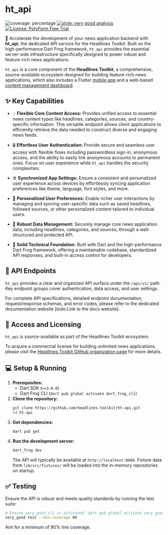 # ht_api

![coverage: percentage](https://img.shields.io/badge/coverage-XX-green)
[![style: very good analysis](https://img.shields.io/badge/style-very_good_analysis-B22C89.svg)](https://pub.dev/packages/very_good_analysis)
[![License: PolyForm Free Trial](https://img.shields.io/badge/License-PolyForm%20Free%20Trial-blue)](https://polyformproject.org/licenses/free-trial/1.0.0)

🚀 Accelerate the development of your news application backend with **ht_api**, the
dedicated API service for the Headlines Toolkit. Built on the high-performance
Dart Frog framework, `ht_api` provides the essential server-side infrastructure
specifically designed to power robust and feature-rich news applications.

`ht_api` is a core component of the **Headlines Toolkit**, a comprehensive,
source-available ecosystem designed for building feature-rich news
applications, which also includes a Flutter [mobile app](https://github.com/headlines-toolkit/ht-main) and a web-based [content
management dashboard](https://github.com/headlines-toolkit/ht-dashboard).

## ✨ Key Capabilities

*   💡 **Flexible Core Content Access:** Provides unified access to essential news content types like headlines, categories, sources, and country-specific information. This versatile endpoint allows client applications to efficiently retrieve the data needed to construct diverse and engaging news feeds.

*   🔒 **Effortless User Authentication:** Provide secure and seamless user access
    with flexible flows including passwordless sign-in, anonymous access, and
    the ability to easily link anonymous accounts to permanent ones. Focus on
    user experience while `ht_api` handles the security complexities.

*   ⚙️ **Synchronized App Settings:** Ensure a consistent and personalized user
    experience across devices by effortlessly syncing application preferences
    like theme, language, font styles, and more.

*   👤 **Personalized User Preferences:** Enable richer user interactions by
    managing and syncing user-specific data such as saved headlines, followed sources, or other personalized content tailored to individual users.

*   💾 **Robust Data Management:** Securely manage core news application data,
    including headlines, categories, and sources, through a well-structured
    and protected API.

*   🔧 **Solid Technical Foundation:** Built with Dart and the high-performance
    Dart Frog framework, offering a maintainable codebase, standardized API
    responses, and built-in access control for developers.

## 🔌 API Endpoints

`ht_api` provides a clear and organized API surface under the `/api/v1/` path.
Key endpoint groups cover authentication, data access, and user settings.

For complete API specifications, detailed endpoint documentation,
request/response schemas, and error codes, please refer to the dedicated
documentation website [todo:Link to the docs website].

## 🔑 Access and Licensing

`ht_api` is source-available as part of the Headlines Toolkit ecosystem.

To acquire a commercial license for building unlimited news applications, please visit 
the [Headlines Toolkit GitHub organization page](https://github.com/headlines-toolkit)
for more details.

## 💻 Setup & Running

1.  **Prerequisites:**
    *   Dart SDK (`>=3.0.0`)
    *   Dart Frog CLI (`dart pub global activate dart_frog_cli`)
2.  **Clone the repository:**
    ```bash
    git clone https://github.com/headlines-toolkit/ht-api.git
    cd ht-api
    ```
3.  **Get dependencies:**
    ```bash
    dart pub get
    ```
4.  **Run the development server:**
    ```bash
    dart_frog dev
    ```
    The API will typically be available at `http://localhost:8080`. Fixture data
    from `lib/src/fixtures/` will be loaded into the in-memory repositories on
    startup.

## ✅ Testing

Ensure the API is robust and meets quality standards by running the test suite:

```bash
# Ensure very_good_cli is activated: dart pub global activate very_good_cli
very_good test --min-coverage 90
```

Aim for a minimum of 90% line coverage.
